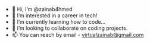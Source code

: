 - 👋 Hi, I’m @zainab4hmed
- 👀 I’m interested in a career in tech!
- 🌱 I’m currently learning how to code...
- 💞️ I’m looking to collaborate on coding projects.
- 📫 You can reach by email - virtualzainab@gmail.com

<!---
zainab4hmed/zainab4hmed is a ✨ special ✨ repository because its `README.md` (this file) appears on your GitHub profile.
You can click the Preview link to take a look at your changes.
--->

